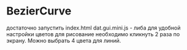# BezierCurve
достаточно запустить index.html
dat.gui.mini.js - либа для удобной настройки цветов
для рисование необходимо кликнуть 2 раза по экрану. 
Можно выбрать 4 цвета для линий.
